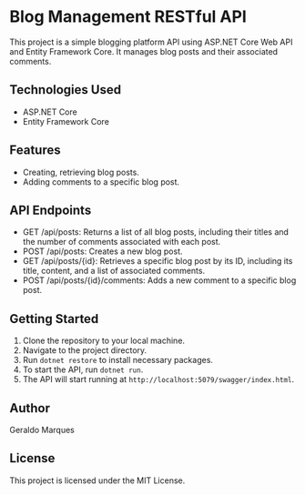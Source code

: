 # Blog Management RESTful API

This project is a simple blogging platform API using ASP.NET Core Web API and Entity Framework Core. It manages blog posts and their associated comments.

## Technologies Used
- ASP.NET Core
- Entity Framework Core

## Features
- Creating, retrieving blog posts.
- Adding comments to a specific blog post.

## API Endpoints
- GET /api/posts: Returns a list of all blog posts, including their titles and the number of comments associated with each post.
- POST /api/posts: Creates a new blog post.
- GET /api/posts/{id}: Retrieves a specific blog post by its ID, including its title, content, and a list of associated comments.
- POST /api/posts/{id}/comments: Adds a new comment to a specific blog post.

## Getting Started
1. Clone the repository to your local machine.
2. Navigate to the project directory.
3. Run `dotnet restore` to install necessary packages.
4. To start the API, run `dotnet run`.
5. The API will start running at `http://localhost:5079/swagger/index.html`.

## Author
Geraldo Marques

## License
This project is licensed under the MIT License.

